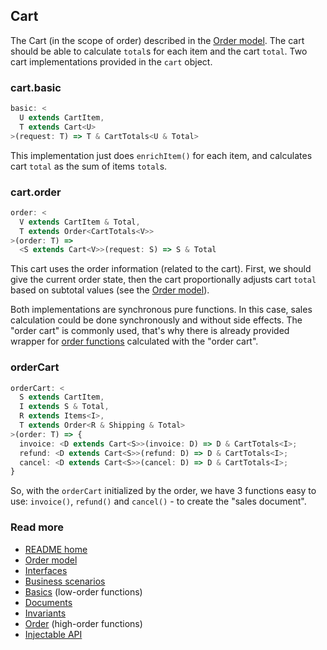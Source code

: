 ## Cart
The Cart (in the scope of order) described in the [Order model](./model.md#the-cart).
The cart should be able to calculate `total`s for each item and the cart `total`.
Two cart implementations provided in the `cart` object.

### cart.basic
```typescript
basic: <
  U extends CartItem,
  T extends Cart<U>
>(request: T) => T & CartTotals<U & Total>
```
This implementation just does `enrichItem()` for each item,
and calculates cart `total` as the sum of items `total`s.

### cart.order
```typescript
order: <
  V extends CartItem & Total,
  T extends Order<CartTotals<V>>
>(order: T) =>
  <S extends Cart<V>>(request: S) => S & Total
```
This cart uses the order information (related to the cart).
First, we should give the current order state,
then the cart proportionally adjusts cart `total` based on subtotal values (see the [Order model](./model.md#the-cart)).

Both implementations are synchronous pure functions.
In this case, sales calculation could be done synchronously and without side effects.
The "order cart" is commonly used, that's why there is already provided wrapper
for [order functions](./order.md) calculated with the "order cart".

### orderCart
```typescript
orderCart: <
  S extends CartItem,
  I extends S & Total,
  R extends Items<I>,
  T extends Order<R & Shipping & Total>
>(order: T) => {
  invoice: <D extends Cart<S>>(invoice: D) => D & CartTotals<I>;
  refund: <D extends Cart<S>>(refund: D) => D & CartTotals<I>;
  cancel: <D extends Cart<S>>(cancel: D) => D & CartTotals<I>;
}
```
So, with the `orderCart` initialized by the order, we have 3 functions easy to use:
`invoice()`, `refund()` and `cancel()` - to create the "sales document".

### Read more
- [README home](../README.md)
- [Order model](./model.md)
- [Interfaces](./interfaces.md)
- [Business scenarios](./sales/business.md)
- [Basics](./basics.md) (low-order functions)
- [Documents](./documents.md)
- [Invariants](./invariants.md)
- [Order](./order.md) (high-order functions)
- [Injectable API](./injectable.md)